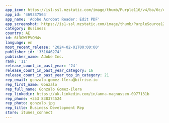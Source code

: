 ```yaml
---
app_icon: https://is1-ssl.mzstatic.com/image/thumb/Purple116/v4/ba/6c/cb/ba6ccb2a-1c27-817b-27d7-3a57fe12d7b1/ReleaseAppIcon-0-0-1x_U007emarketing-0-7-0-85-220.png/1024x1024bb.png
app_id: '469337564'
app_name: 'Adobe Acrobat Reader: Edit PDF'
app_screenshot: https://is1-ssl.mzstatic.com/image/thumb/PurpleSource126/v4/77/78/00/7778002b-437c-df7f-7cda-7d9a7cae1b24/50da5e2c-bd43-436f-bf1a-210f3aef5d21_01_Adobe_iOS_6.5_1284x2887_en-US.jpg/1284x2778bb.png
category: Business
country: AE
id: 6t3OWfPVQN4v
language: en
most_recent_release: '2024-02-01T00:00:00'
publisher_id: '331646274'
publisher_name: Adobe Inc.
rank: '11'
release_count_in_past_year: '24'
release_count_in_past_year_category: 16
release_count_in_past_year_top_in_category: 21
rep_email: gonzalo.gomez-llera@bitrise.io
rep_first_name: Gonzalo
rep_full_name: Gonzalo Gomez-Ilera
rep_linkedin: https://uk.linkedin.com/in/anna-magnussen-0977131b
rep_phone: +353 838374524
rep_photo: gonzalo.jpg
rep_title: Business Development Rep
store: itunes_connect
---
```

